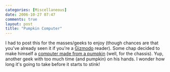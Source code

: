 ```yaml
---
categories: [Miscellaneous]
date: 2006-10-27 07:47
comments: true
layout: post
title: "Pumpkin Computer"
---
```

I had to post this for the masses/geeks to enjoy (though chances are that you've already seen it if you're a <a href="http://www.gizmodo.com/" title="Gizmodo" target="_blank">Gizmodo</a> reader). Some chap decided to make himself a <a href="http://www.gizmodo.com/gadgets/pcs/pumpkin-computer-just-like-mom-used-to-make-209299.php" title="Pumpkin Computer: Just Like Mom Used to Make - Gizmodo" target="_blank">computer made from a pumpkin</a> (well, for the chassis). Yup, another geek with too much time (and pumpkin) on his hands. I wonder how long it's going to take before it starts to stink!
